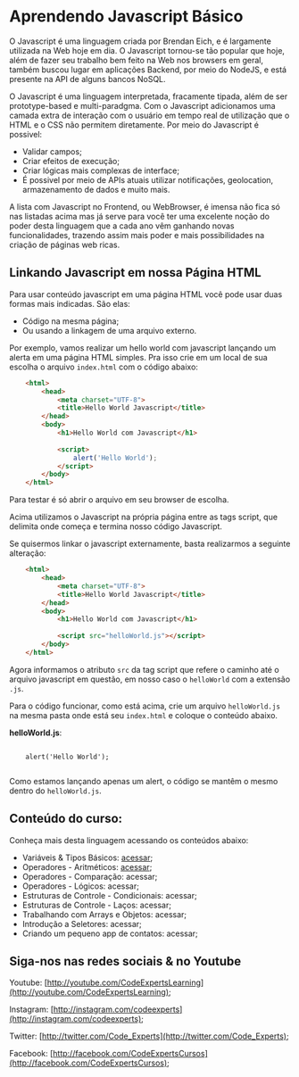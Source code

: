 # Aprendendo Javascript Básico

O Javascript é uma linguagem criada por Brendan Eich, e é largamente utilizada na Web hoje em dia. O Javascript tornou-se tão popular que hoje, além de fazer seu trabalho bem feito na Web nos browsers em geral, também buscou lugar em aplicações Backend, por meio do NodeJS, e está presente na API de alguns bancos NoSQL.

O Javascript é uma linguagem interpretada, fracamente tipada, além de ser prototype-based e multi-paradgma. Com o Javascript adicionamos uma camada extra de interação com o usuário em tempo real de utilização que o HTML e o CSS não permitem diretamente. Por meio do Javascript é possivel:

- Validar campos;
- Criar efeitos de execução;
- Criar lógicas mais complexas de interface;
- É possivel por meio de APIs atuais utilizar notificações, geolocation, armazenamento de dados e muito mais.

A lista com Javascript no Frontend, ou WebBrowser, é imensa não fica só nas listadas acima mas já serve para você ter uma excelente noção do poder desta linguagem que a cada ano vêm ganhando novas funcionalidades, trazendo assim mais poder e mais possibilidades na criação de páginas web ricas.

## Linkando Javascript em nossa Página HTML

Para usar conteúdo javascript em uma página HTML você pode usar duas formas mais indicadas. São elas:

- Código na mesma página;
- Ou usando a linkagem de uma arquivo externo.

Por exemplo, vamos realizar um hello world com javascript lançando um alerta em uma página HTML simples. Pra isso crie em um local de sua escolha o arquivo `index.html` com o código abaixo:

```html
	<html>
	    <head>
	        <meta charset="UTF-8">
	        <title>Hello World Javascript</title>
	    </head>
	    <body>
	        <h1>Hello World com Javascript</h1>
	        
	        <script>
	            alert('Hello World');
	        </script>
	    </body>
	</html>
```

Para testar é só abrir o arquivo em seu browser de escolha.

Acima utilizamos o Javascript na própria página entre as tags script, que delimita onde começa e termina nosso código Javascript.

Se quisermos linkar o javascript externamente, basta realizarmos a seguinte alteração:

```html
	<html>
	    <head>
	        <meta charset="UTF-8">
	        <title>Hello World Javascript</title>
	    </head>
	    <body>
	        <h1>Hello World com Javascript</h1>
	        
	        <script src="helloWorld.js"></script>
	    </body>
	</html>
```

Agora informamos o atributo `src` da tag script que refere o caminho até o arquivo javascript em questão, em nosso caso o `helloWorld` com a extensão `.js`. 

Para o código funcionar, como está acima, crie um arquivo `helloWorld.js` na mesma pasta onde está seu `index.html` e coloque o conteúdo abaixo.

**helloWorld.js**:

```javascritp
    
    alert('Hello World');
	            
```

Como estamos lançando apenas um alert, o código se mantêm o mesmo dentro do `helloWorld.js`.

## Conteúdo do curso:

Conheça mais desta linguagem acessando os conteúdos abaixo:

- Variáveis & Tipos Básicos: [acessar](licoes/variaveis-tipos-basicos.md);
- Operadores - Aritméticos: [acessar](licoes/operadores-aritmeticos.md);
- Operadores - Comparação: acessar;
- Operadores - Lógicos: acessar;
- Estruturas de Controle - Condicionais: acessar;
- Estruturas de Controle - Laços: acessar;
- Trabalhando com Arrays e Objetos: acessar;
- Introdução a Seletores: acessar;
- Criando um pequeno app de contatos: acessar;

## Siga-nos nas redes sociais & no Youtube

Youtube: [http://youtube.com/CodeExpertsLearning](http://youtube.com/CodeExpertsLearning);

Instagram: [http://instagram.com/codeexperts](http://instagram.com/codeexperts);

Twitter: [http://twitter.com/Code_Experts](http://twitter.com/Code_Experts);

Facebook: [http://facebook.com/CodeExpertsCursos](http://facebook.com/CodeExpertsCursos);
